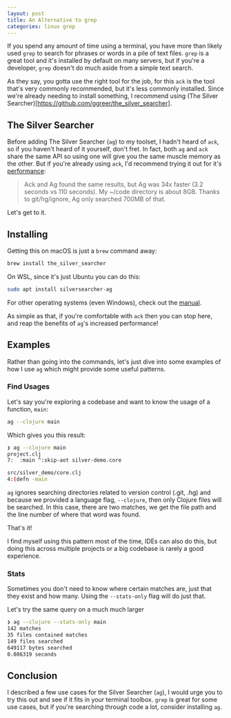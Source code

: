 ```yaml
---
layout: post
title: An Alternative to grep
categories: linux grep
---
```


If you spend any amount of time using a terminal, you have more than likely used `grep` to search for phrases or words
in a pile of text files. `grep` is a great tool and it's installed by default on many servers, but if you're a developer,
`grep` doesn't do much aside from a simple text search.

As they say, you gotta use the right tool for the job, for this `ack` is the tool that's very commonly recommended, but
it's less commonly installed. Since we're already needing to install something, I recommend using (The Silver Searcher)[https://github.com/ggreer/the_silver_searcher].

## The Silver Searcher

Before adding The Silver Searcher (`ag`) to my toolset, I hadn't heard of `ack`, so if you haven't heard of it yourself,
don't fret. In fact, both `ag` and `ack` share the same API so using one will give you the same muscle memory as the other.
But if you're already using `ack`, I'd recommend trying it out for it's [performance](https://github.com/ggreer/the_silver_searcher#whats-so-great-about-ag):

>Ack and Ag found the same results, but Ag was 34x faster (3.2 seconds vs 110 seconds). My ~/code directory is about 8GB.
Thanks to git/hg/ignore, Ag only searched 700MB of that.

Let's get to it.

## Installing

Getting this on macOS is just a `brew` command away:

```bash
brew install the_silver_searcher
```

On WSL, since it's just Ubuntu you can do this:

```bash
sudo apt install silversearcher-ag
```

For other operating systems (even Windows), check out the [manual](https://github.com/ggreer/the_silver_searcher#installing).

As simple as that, if you're comfortable with `ack` then you can stop here, and reap the benefits of `ag`'s increased
performance!

## Examples

Rather than going into the commands, let's just dive into some examples of how I use `ag` which might provide some useful
patterns.

### Find Usages

Let's say you're exploring a codebase and want to know the usage of a function, `main`:

```bash
ag --clojure main
```
Which gives you this result:

```bash
❯ ag --clojure main
project.clj
7:  :main ^:skip-aot silver-demo.core

src/silver_demo/core.clj
4:(defn -main
```

`ag` ignores searching directories related to version control (.git, .hg) and because we provided a language flag,
`--clojure`, then only Clojure files will be searched. In this case, there are two matches, we get the file path and the
line number of where that word was found.

That's it! 

I find myself using this pattern most of the time, IDEs can also do this, but doing this across multiple projects or a
big codebase is rarely a good experience.

### Stats

Sometimes you don't need to know where certain matches are, just that they exist and how many. Using the `--stats-only`
flag will do just that.

Let's try the same query on a much much larger

```bash
❯ ag --clojure --stats-only main
142 matches
35 files contained matches
149 files searched
649117 bytes searched
0.086319 seconds
```

## Conclusion

I described a few use cases for the Silver Searcher (`ag`), I would urge you to try this out and see if it fits in your
terminal toolbox. `grep` is great for some use cases, but if you're searching through code a lot, consider
installing `ag`.
